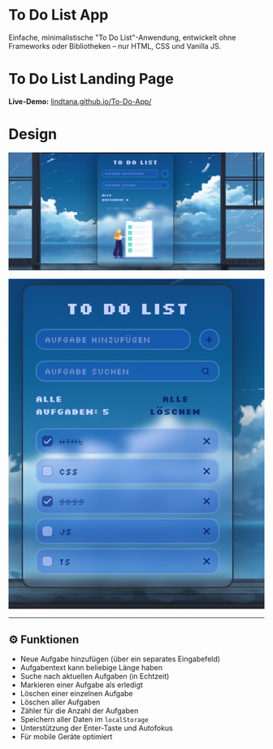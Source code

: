 # To Do List App

Einfache, minimalistische "To Do List"-Anwendung, entwickelt ohne Frameworks oder Bibliotheken – nur HTML, CSS und Vanilla JS.


# To Do List Landing Page
**Live-Demo:** [lindtana.github.io/To-Do-App/](https://lindtana.github.io/To-Do-App/)


# Design

![Screenshot 1](https://github.com/LindtAna/To-Do-App/blob/main/todo1.png)


![Screenshot 2](https://github.com/LindtAna/To-Do-App/blob/main/todo2.png)

---

## ⚙️ Funktionen

- Neue Aufgabe hinzufügen (über ein separates Eingabefeld)  
- Aufgabentext kann beliebige Länge haben  
- Suche nach aktuellen Aufgaben (in Echtzeit)  
- Markieren einer Aufgabe als erledigt  
- Löschen einer einzelnen Aufgabe  
- Löschen aller Aufgaben  
- Zähler für die Anzahl der Aufgaben  
- Speichern aller Daten im `localStorage`  
- Unterstützung der Enter-Taste und Autofokus  
- Für mobile Geräte optimiert  

